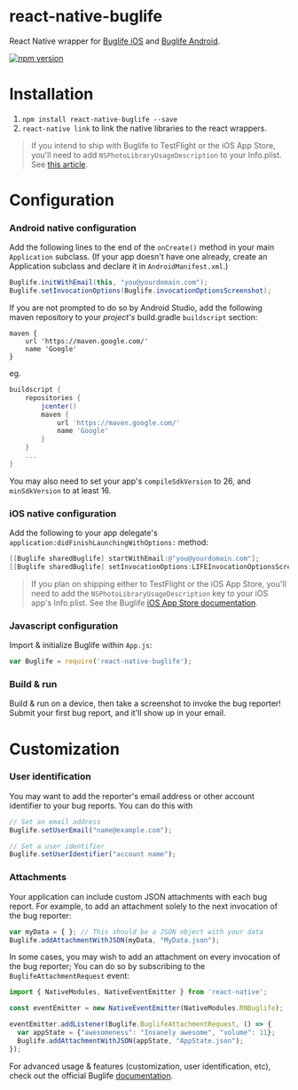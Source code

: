 react-native-buglife
====================

React Native wrapper for [Buglife iOS](https://github.com/Buglife/Buglife-iOS) and [Buglife Android](https://github.com/Buglife/buglife-android).

[![npm version](https://img.shields.io/npm/v/react-native-buglife.svg)](https://www.npmjs.com/package/react-native-buglife)

# Installation

1. `npm install react-native-buglife --save`
2. `react-native link` to link the native libraries to the react wrappers.

> If you intend to ship with Buglife to TestFlight or the iOS App Store, you'll need to add `NSPhotoLibraryUsageDescription` to your Info.plist. See [this article](https://www.buglife.com/docs/ios/app-store-builds.html).

# Configuration

### Android native configuration

Add the following lines to the end of the `onCreate()` method in your main `Application` subclass. (If your app doesn't have one already, create an Application subclass and declare it in `AndroidManifest.xml`.)

```java
Buglife.initWithEmail(this, "you@yourdomain.com");
Buglife.setInvocationOptions(Buglife.invocationOptionsScreenshot);
```

If you are not prompted to do so by Android Studio, add the following maven repository to your _project's_ build.gradle `buildscript` section:
```
maven {
    url 'https://maven.google.com/'
    name 'Google'
}
```

eg. 
```groovy
buildscript {
    repositories {
        jcenter()
        maven {
            url 'https://maven.google.com/'
            name 'Google'
        }
    }
    ...
}
```

You may also need to set your app's `compileSdkVersion` to 26, and `minSdkVersion` to at least 16.

### iOS native configuration

Add the following to your app delegate's `application:didFinishLaunchingWithOptions:` method:

```objective-c
[[Buglife sharedBuglife] startWithEmail:@"you@yourdomain.com"];
[[Buglife sharedBuglife] setInvocationOptions:LIFEInvocationOptionsScreenshot];
```

> If you plan on shipping either to TestFlight or the iOS App Store, you'll need to add the `NSPhotoLibraryUsageDescription` key to your iOS app's Info.plist. See the Buglife [iOS App Store documentation](https://www.buglife.com/docs/ios/app-store-builds.html).

### Javascript configuration

Import & initialize Buglife within `App.js`:

```javascript
var Buglife = require('react-native-buglife');
```

### Build & run

Build & run on a device, then take a screenshot to invoke the bug reporter! Submit your first bug report, and it'll show up in your email.

# Customization

### User identification

You may want to add the reporter's email address or other account identifier to your bug reports. You can do this with 

```javascript
// Set an email address
Buglife.setUserEmail("name@example.com");

// Set a user identifier
Buglife.setUserIdentifier("account name");
```
	

### Attachments

Your application can include custom JSON attachments with each bug report. For example, to add an attachment solely to the next invocation of the bug reporter:

```javascript
var myData = { }; // This should be a JSON object with your data
Buglife.addAttachmentWithJSON(myData, "MyData.json");
```

In some cases, you may wish to add an attachment on every invocation of the bug reporter; You can do so by subscribing to the `BuglifeAttachmentRequest` event:

```javascript
import { NativeModules, NativeEventEmitter } from 'react-native';

const eventEmitter = new NativeEventEmitter(NativeModules.RNBuglife);

eventEmitter.addListener(Buglife.BuglifeAttachmentRequest, () => {
  var appState = {"awesomeness": "Insanely awesome", "volume": 11};
  Buglife.addAttachmentWithJSON(appState, "AppState.json");
});
```

For advanced usage & features (customization, user identification, etc), check out the official Buglife [documentation](https://www.buglife.com/docs/react-native).